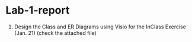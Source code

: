 Lab-1-report
============

1) Design the Class and ER Diagrams using Visio for the InClass Exercise (Jan. 21) (check the attached file)
